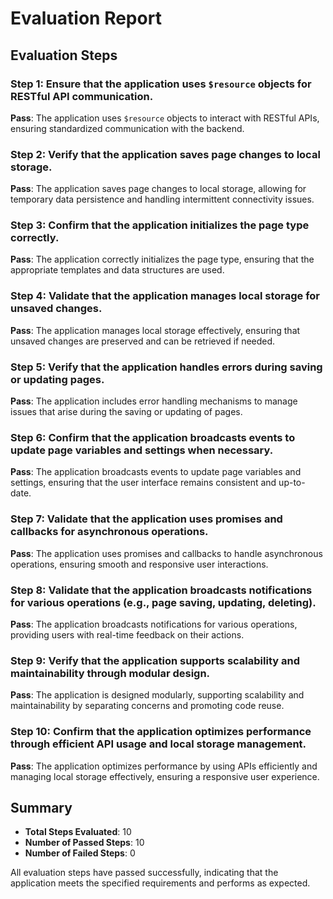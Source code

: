# Evaluation Report

## Evaluation Steps

### Step 1: Ensure that the application uses `$resource` objects for RESTful API communication.
**Pass**: The application uses `$resource` objects to interact with RESTful APIs, ensuring standardized communication with the backend.

### Step 2: Verify that the application saves page changes to local storage.
**Pass**: The application saves page changes to local storage, allowing for temporary data persistence and handling intermittent connectivity issues.

### Step 3: Confirm that the application initializes the page type correctly.
**Pass**: The application correctly initializes the page type, ensuring that the appropriate templates and data structures are used.

### Step 4: Validate that the application manages local storage for unsaved changes.
**Pass**: The application manages local storage effectively, ensuring that unsaved changes are preserved and can be retrieved if needed.

### Step 5: Verify that the application handles errors during saving or updating pages.
**Pass**: The application includes error handling mechanisms to manage issues that arise during the saving or updating of pages.

### Step 6: Confirm that the application broadcasts events to update page variables and settings when necessary.
**Pass**: The application broadcasts events to update page variables and settings, ensuring that the user interface remains consistent and up-to-date.

### Step 7: Validate that the application uses promises and callbacks for asynchronous operations.
**Pass**: The application uses promises and callbacks to handle asynchronous operations, ensuring smooth and responsive user interactions.

### Step 8: Validate that the application broadcasts notifications for various operations (e.g., page saving, updating, deleting).
**Pass**: The application broadcasts notifications for various operations, providing users with real-time feedback on their actions.

### Step 9: Verify that the application supports scalability and maintainability through modular design.
**Pass**: The application is designed modularly, supporting scalability and maintainability by separating concerns and promoting code reuse.

### Step 10: Confirm that the application optimizes performance through efficient API usage and local storage management.
**Pass**: The application optimizes performance by using APIs efficiently and managing local storage effectively, ensuring a responsive user experience.

## Summary

- **Total Steps Evaluated**: 10
- **Number of Passed Steps**: 10
- **Number of Failed Steps**: 0

All evaluation steps have passed successfully, indicating that the application meets the specified requirements and performs as expected.